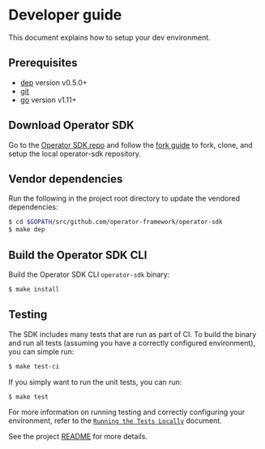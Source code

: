 # Developer guide

This document explains how to setup your dev environment.

## Prerequisites
- [dep][dep_tool] version v0.5.0+
- [git][git_tool]
- [go][go_tool] version v1.11+

## Download Operator SDK

Go to the [Operator SDK repo][repo_sdk] and follow the [fork guide][fork_guide] to fork, clone, and setup the local operator-sdk repository.

## Vendor dependencies

Run the following in the project root directory to update the vendored dependencies:

```sh
$ cd $GOPATH/src/github.com/operator-framework/operator-sdk
$ make dep
```

## Build the Operator SDK CLI

Build the Operator SDK CLI `operator-sdk` binary:

```sh
$ make install
```

## Testing

The SDK includes many tests that are run as part of CI.
To build the binary and run all tests (assuming you have a correctly configured environment),
you can simple run:

```sh
$ make test-ci
```

If you simply want to run the unit tests, you can run:

```sh
$ make test
```

For more information on running testing and correctly configuring your environment,
refer to the [`Running the Tests Locally`][running-the-tests] document.

See the project [README][sdk_readme] for more details.

[dep_tool]:https://golang.github.io/dep/docs/installation.html
[git_tool]:https://git-scm.com/downloads
[go_tool]:https://golang.org/dl/
[repo_sdk]:https://github.com/operator-framework/operator-sdk
[fork_guide]:https://help.github.com/en/articles/fork-a-repo
[docker_tool]:https://docs.docker.com/install/
[kubectl_tool]:https://kubernetes.io/docs/tasks/tools/install-kubectl/
[sdk_readme]:../../README.md
[running-the-tests]: ./testing/running-the-tests.md
